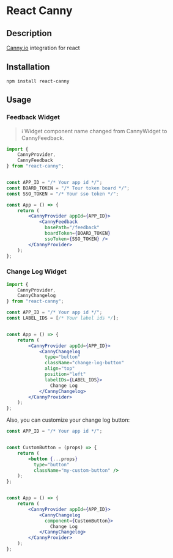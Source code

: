 # React Canny

## Description

[Canny.io](https://canny.io/) integration for react


## Installation

```
npm install react-canny
```


## Usage


### Feedback Widget

> ℹ️ Widget component name changed from CannyWidget to CannyFeedback.

```jsx
import {
    CannyProvider,
    CannyFeedback
} from "react-canny";


const APP_ID = "/* Your app id */";
const BOARD_TOKEN = "/* Tour token board */";
const SSO_TOKEN = "/* Your sso token */";

const App = () => {
    return (
        <CannyProvider appId={APP_ID}>
            <CannyFeedback
              basePath="/feedback"
              boardToken={BOARD_TOKEN}
              ssoToken={SSO_TOKEN} />
        </CannyProvider>
    );
};
```

### Change Log Widget

```jsx
import {
    CannyProvider,
    CannyChangelog
} from "react-canny";

const APP_ID = "/* Your app id */";
const LABEL_IDS = [/* Your label ids */];


const App = () => {
    return (
        <CannyProvider appId={APP_ID}>
            <CannyChangelog
              type="button"
              className="change-log-button"
              align="top"
              position="left"
              labelIDs={LABEL_IDS}>
                Change Log
            </CannyChangelog>
        </CannyProvider>
    );
};
```

Also, you can customize your change log button:

```jsx
const APP_ID = "/* Your app id */";


const CustomButton = (props) => {
    return (
        <button {...props}
          type="button"
          className="my-custom-button" />
    );
};


const App = () => {
    return (
        <CannyProvider appId={APP_ID}>
            <CannyChangelog
              component={CustomButton}>
                Change Log
            </CannyChangelog>
        </CannyProvider>
    );
};
```
